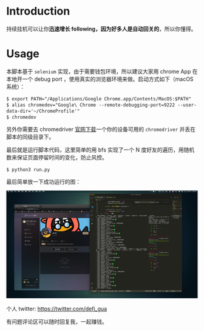 # Introduction

持续挂机可以让你**迅速增长 following，因为好多人是自动回关的**，所以你懂得。

# Usage

本脚本基于 `selenium` 实现，由于需要钱包环境，所以建议大家用 chrome App 在本地开一个 debug port ，使用真实的浏览器环境来做。启动方式如下（macOS 系统）：

```shell
$ export PATH="/Applications/Google Chrome.app/Contents/MacOS:$PATH"
$ alias chromedev="Google\ Chrome --remote-debugging-port=9222 --user-data-dir='~/ChromeProfile'"
$ chromedev
```

另外你需要去 chromedriver [官网下载](https://chromedriver.chromium.org/)一个你的设备可用的 `chromedriver` 并丢在脚本的同级目录下。

最后就是运行脚本代码，这里简单的用 bfs 实现了一个 N 度好友的遍历，用随机数来保证页面停留时间的变化，防止风控。

```shell
$ python3 run.py
```

最后简单放一下成功运行的图：

![](https://raw.githubusercontent.com/Desgard/img/master/img/%E6%88%AA%E5%B1%8F2021-12-01%20%E4%B8%8A%E5%8D%889.46.32%20(2).png)

个人 twitter: https://twitter.com/defi_gua

有问题评论区可以随时回复我，一起赚钱。